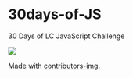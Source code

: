 # 30days-of-JS
30 Days of LC JavaScript Challenge

<a href = "https://github.com/Tanu-N-Prabhu/Python/graphs/contributors">
  <img src = "https://contrib.rocks/image?repo = jayk-gupta/web-resources-project"/>
</a>

Made with [contributors-img](https://contrib.rocks).



